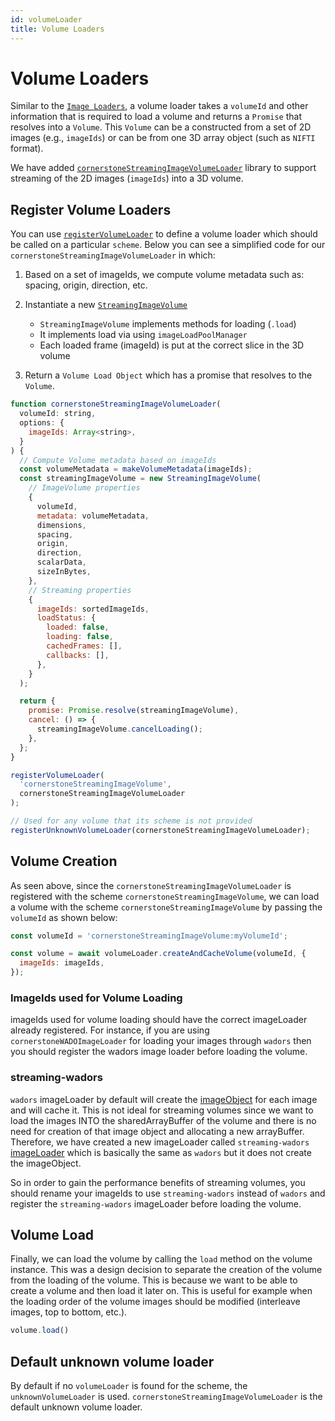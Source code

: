 ```yaml
---
id: volumeLoader
title: Volume Loaders
---
```


# Volume Loaders

Similar to the [`Image Loaders`](./imageLoader.md), a volume loader takes a `volumeId` and other information
that is required to load a volume and returns a `Promise` that resolves into a `Volume`.
This `Volume` can be a constructed from a set of 2D images (e.g., `imageIds`) or
can be from one 3D array object (such as `NIFTI` format).

We have added [`cornerstoneStreamingImageVolumeLoader`](/docs/concepts/streaming-image-volume/streaming) library to support streaming
of the 2D images (`imageIds`) into a 3D volume.

## Register Volume Loaders

You can use [`registerVolumeLoader`](/api/core/namespace/volumeLoader#registerVolumeLoader) to define a volume loader which should be called on a particular `scheme`.
Below you can see a simplified code for our `cornerstoneStreamingImageVolumeLoader` in which:

1. Based on a set of imageIds, we compute volume metadata such as: spacing, origin, direction, etc.
2. Instantiate a new [`StreamingImageVolume`](/api/streaming-image-volume-loader/class/StreamingImageVolume)

   - `StreamingImageVolume` implements methods for loading (`.load`)
   - It implements load via using `imageLoadPoolManager`
   - Each loaded frame (imageId) is put at the correct slice in the 3D volume

3. Return a `Volume Load Object` which has a promise that resolves to the `Volume`.

```js
function cornerstoneStreamingImageVolumeLoader(
  volumeId: string,
  options: {
    imageIds: Array<string>,
  }
) {
  // Compute Volume metadata based on imageIds
  const volumeMetadata = makeVolumeMetadata(imageIds);
  const streamingImageVolume = new StreamingImageVolume(
    // ImageVolume properties
    {
      volumeId,
      metadata: volumeMetadata,
      dimensions,
      spacing,
      origin,
      direction,
      scalarData,
      sizeInBytes,
    },
    // Streaming properties
    {
      imageIds: sortedImageIds,
      loadStatus: {
        loaded: false,
        loading: false,
        cachedFrames: [],
        callbacks: [],
      },
    }
  );

  return {
    promise: Promise.resolve(streamingImageVolume),
    cancel: () => {
      streamingImageVolume.cancelLoading();
    },
  };
}

registerVolumeLoader(
  'cornerstoneStreamingImageVolume',
  cornerstoneStreamingImageVolumeLoader
);

// Used for any volume that its scheme is not provided
registerUnknownVolumeLoader(cornerstoneStreamingImageVolumeLoader);
```

## Volume Creation
As seen above, since the `cornerstoneStreamingImageVolumeLoader` is registered with the scheme `cornerstoneStreamingImageVolume`,
we can load a volume with the scheme `cornerstoneStreamingImageVolume` by passing the `volumeId` as shown below:

```js
const volumeId = 'cornerstoneStreamingImageVolume:myVolumeId';

const volume = await volumeLoader.createAndCacheVolume(volumeId, {
  imageIds: imageIds,
});
```

### ImageIds used for Volume Loading
imageIds used for volume loading should have the correct imageLoader already registered. For instance, if you are using `cornerstoneWADOImageLoader` for loading your images through `wadors` then you should register the wadors image loader before loading the volume.

### streaming-wadors
`wadors` imageLoader by default will create the [imageObject](./images.md) for each
image and will cache it. This is not ideal for streaming volumes since we want to
load the images INTO the sharedArrayBuffer of the volume and there is no need for creation of that image object and allocating a new arrayBuffer. Therefore, we have created a new imageLoader called `streaming-wadors` [imageLoader](/api/streaming-image-volume-loader/function/sharedArrayBufferImageLoader) which is basically the same as `wadors` but it does not create the imageObject.

So in order to gain the performance benefits of streaming volumes, you should rename your imageIds to use `streaming-wadors` instead of `wadors` and register the `streaming-wadors` imageLoader before loading the volume.

## Volume Load
Finally, we can load the volume by calling the `load` method on the volume instance. This was a design decision to separate the creation of the volume from the loading of the volume. This is because we want to be able to create a volume and then load it later on. This is useful for example when the loading order of the volume images should be modified (interleave images, top to bottom, etc.).

```js
volume.load()
```



## Default unknown volume loader

By default if no `volumeLoader` is found for the scheme, the `unknownVolumeLoader` is used. `cornerstoneStreamingImageVolumeLoader`
is the default unknown volume loader.
